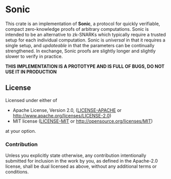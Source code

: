 # Sonic

This crate is an implementation of **Sonic**, a protocol for quickly verifiable, compact zero-knowledge proofs of arbitrary computations. Sonic is intended to be an alternative to zk-SNARKs which typically require a trusted setup for each individual computation. Sonic is _universal_ in that it requires a single setup, and _updateable_ in that the parameters can be continually strengthened. In exchange, Sonic proofs are slightly longer and slightly slower to verify in practice.

**THIS IMPLEMENTATION IS A PROTOTYPE AND IS FULL OF BUGS, DO NOT USE IT IN PRODUCTION**

## License

Licensed under either of

 * Apache License, Version 2.0, ([LICENSE-APACHE](LICENSE-APACHE) or http://www.apache.org/licenses/LICENSE-2.0)
 * MIT license ([LICENSE-MIT](LICENSE-MIT) or http://opensource.org/licenses/MIT)

at your option.

### Contribution

Unless you explicitly state otherwise, any contribution intentionally
submitted for inclusion in the work by you, as defined in the Apache-2.0
license, shall be dual licensed as above, without any additional terms or
conditions.

